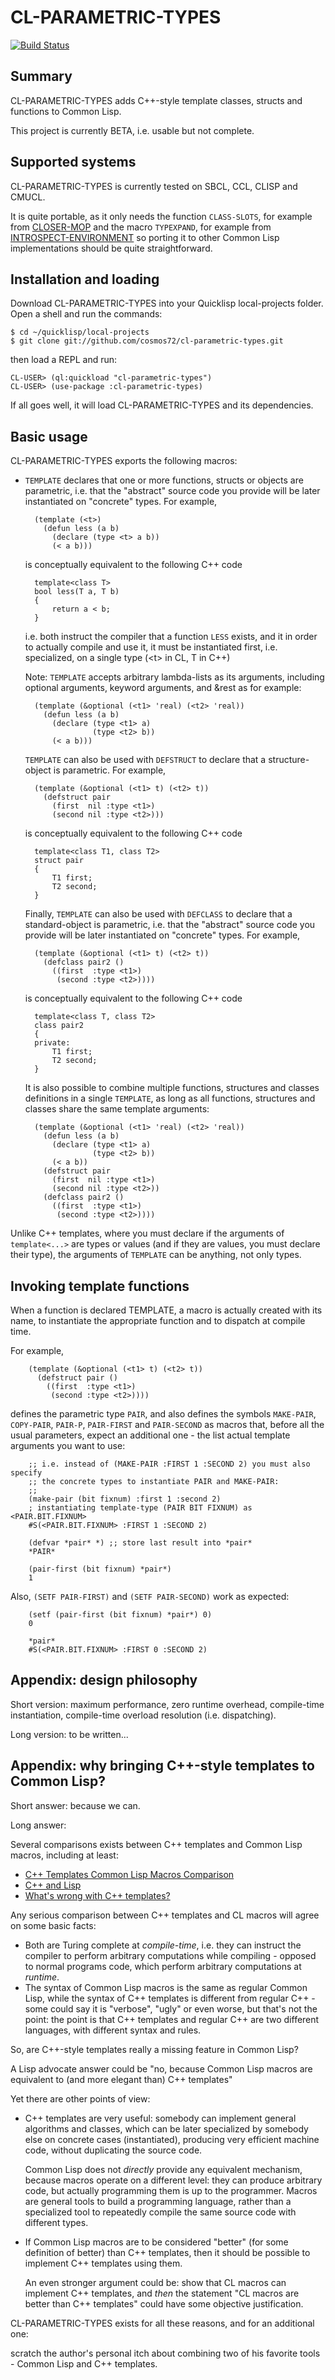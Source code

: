 CL-PARAMETRIC-TYPES
===================

[![Build Status](https://travis-ci.org/guicho271828/cl-parametric-types.svg?branch=master)](https://travis-ci.org/guicho271828/cl-parametric-types)

Summary
-------
CL-PARAMETRIC-TYPES adds C++-style template classes, structs and functions to Common Lisp.

This project is currently BETA, i.e. usable but not complete.


Supported systems
-----------------
CL-PARAMETRIC-TYPES is currently tested on SBCL, CCL, CLISP and CMUCL.

It is quite portable, as it only needs the function `CLASS-SLOTS`,
for example from [CLOSER-MOP](https://github.com/pcostanza/closer-mop)
and the macro `TYPEXPAND`, for example from [INTROSPECT-ENVIRONMENT](https://github.com/Bike/introspect-environment)
so porting it to other Common Lisp implementations should be quite straightforward.


Installation and loading
------------------------
Download CL-PARAMETRIC-TYPES into your Quicklisp local-projects folder.
Open a shell and run the commands:

    $ cd ~/quicklisp/local-projects
    $ git clone git://github.com/cosmos72/cl-parametric-types.git

then load a REPL and run:

    CL-USER> (ql:quickload "cl-parametric-types")
    CL-USER> (use-package :cl-parametric-types)
     
If all goes well, it will load CL-PARAMETRIC-TYPES and its dependencies.


Basic usage
-----------
CL-PARAMETRIC-TYPES exports the following macros:

- `TEMPLATE` declares that one or more functions, structs or objects are parametric,
  i.e. that the "abstract" source code you provide will be later instantiated
  on "concrete" types. For example,

        (template (<t>)
          (defun less (a b)
            (declare (type <t> a b))
            (< a b)))

  is conceptually equivalent to the following C++ code

        template<class T>
        bool less(T a, T b)
        {
            return a < b;
        }

  i.e. both instruct the compiler that a function `LESS` exists, and it in order to actually compile
  and use it, it must be instantiated first, i.e. specialized, on a single type (&lt;t&gt; in CL, T in C++)

  Note: `TEMPLATE` accepts arbitrary lambda-lists as its arguments, including optional arguments,
  keyword arguments, and &rest as for example:

        (template (&optional (<t1> 'real) (<t2> 'real))
          (defun less (a b)
            (declare (type <t1> a)
                     (type <t2> b))
            (< a b)))
  
  `TEMPLATE` can also be used with `DEFSTRUCT` to declare that a structure-object is parametric.
  For example,

        (template (&optional (<t1> t) (<t2> t))
          (defstruct pair
            (first  nil :type <t1>)
            (second nil :type <t2>)))

  is conceptually equivalent to the following C++ code

        template<class T1, class T2>
        struct pair
        {
            T1 first;
            T2 second;
        }

  Finally, `TEMPLATE` can also be used with `DEFCLASS` to declare that a standard-object
  is parametric, i.e. that the "abstract" source code you provide  will be later instantiated
  on "concrete" types. For example,

        (template (&optional (<t1> t) (<t2> t))
          (defclass pair2 ()
            ((first  :type <t1>)
             (second :type <t2>))))

  is conceptually equivalent to the following C++ code

        template<class T, class T2>
        class pair2
        {
        private:
            T1 first;
            T2 second;
        }

  It is also possible to combine multiple functions, structures and classes definitions
  in a single `TEMPLATE`, as long as all functions, structures and classes share
  the same template arguments:
  
        (template (&optional (<t1> 'real) (<t2> 'real))
          (defun less (a b)
            (declare (type <t1> a)
                     (type <t2> b))
            (< a b))
          (defstruct pair
            (first  nil :type <t1>)
            (second nil :type <t2>))
          (defclass pair2 ()
            ((first  :type <t1>)
             (second :type <t2>))))
             
Unlike C++ templates, where you must declare if the arguments of `template<...>` are types or values
(and if they are values, you must declare their type), the arguments of `TEMPLATE` can be anything,
not only types.

Invoking template functions
---------------------------

When a function is declared TEMPLATE, a macro is actually created with its name,
to instantiate the appropriate function and to dispatch at compile time.

For example,

        (template (&optional (<t1> t) (<t2> t))
          (defstruct pair ()
            ((first  :type <t1>)
             (second :type <t2>))))

defines the parametric type `PAIR`, and also defines the symbols `MAKE-PAIR`, `COPY-PAIR`,
`PAIR-P`, `PAIR-FIRST` and `PAIR-SECOND` as macros that, before all the usual parameters,
expect an additional one - the list actual template arguments you want to use:

        ;; i.e. instead of (MAKE-PAIR :FIRST 1 :SECOND 2) you must also specify
        ;; the concrete types to instantiate PAIR and MAKE-PAIR:
        ;;
        (make-pair (bit fixnum) :first 1 :second 2)
        ; instantiating template-type (PAIR BIT FIXNUM) as <PAIR.BIT.FIXNUM>
        #S(<PAIR.BIT.FIXNUM> :FIRST 1 :SECOND 2)
        
        (defvar *pair* *) ;; store last result into *pair*
        *PAIR*

        (pair-first (bit fixnum) *pair*)
        1

Also, `(SETF PAIR-FIRST)` and `(SETF PAIR-SECOND)` work as expected:

        (setf (pair-first (bit fixnum) *pair*) 0)
        0

        *pair*
        #S(<PAIR.BIT.FIXNUM> :FIRST 0 :SECOND 2)
        

Appendix: design philosophy
---------------------------

Short version: maximum performance, zero runtime overhead, compile-time instantiation,
  compile-time overload resolution (i.e. dispatching).

Long version: to be written...


Appendix: why bringing C++-style templates to Common Lisp?
----------------------------------------------------------

Short answer: because we can.

Long answer:

Several comparisons exists between C++ templates and Common Lisp macros, including at least:
* [C++ Templates Common Lisp Macros Comparison](http://c2.com/cgi/wiki?CeePlusPlusTemplatesCommonLispMacrosComparison)
* [C++ and Lisp](http://www.lurklurk.org/cpp_clos.html)
* [What's wrong with C++ templates?](http://www.kuro5hin.org/story/2003/5/26/22429/7674)

Any serious comparison between C++ templates and CL macros will agree on some basic facts:
* Both are Turing complete at *compile-time*, i.e. they can instruct the compiler
  to perform arbitrary computations while compiling - opposed to normal programs code,
  which perform arbitrary computations at *runtime*.
* The syntax of Common Lisp macros is the same as regular Common Lisp,
  while the syntax of C++ templates is different from regular C++ - some could say
  it is "verbose", "ugly" or even worse, but that's not the point:
  the point is that C++ templates and regular C++ are two different languages,
  with different syntax and rules.

So, are C++-style templates really a missing feature in Common Lisp?

A Lisp advocate answer could be
"no, because Common Lisp macros are equivalent to (and more elegant than) C++ templates"

Yet there are other points of view:
* C++ templates are very useful: somebody can implement general algorithms and classes,
  which can be later specialized by somebody else on concrete cases (instantiated),
  producing very efficient machine code, without duplicating the source code.
  
  Common Lisp does not *directly* provide any equivalent mechanism, because macros
  operate on a different level: they can produce arbitrary code, but actually programming
  them is up to the programmer. Macros are general tools to build a programming language,
  rather than a specialized tool to repeatedly compile the same source code with different types.
* If Common Lisp macros are to be considered "better" (for some definition of better)
  than C++ templates, then it should be possible to implement C++ templates using them.

  An even stronger argument could be: show that CL macros can implement C++ templates,
  and *then* the statement "CL macros are better than C++ templates" could have some objective justification.

CL-PARAMETRIC-TYPES exists for all these reasons, and for an additional one:

scratch the author's personal itch about combining two of his favorite tools - Common Lisp and C++ templates.

